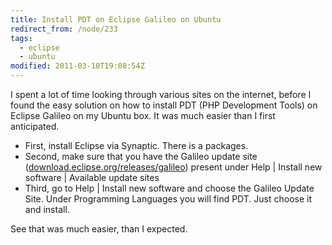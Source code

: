 ```yaml
---
title: Install PDT on Eclipse Galileo on Ubuntu
redirect_from: /node/233
tags:
  - eclipse
  - ubuntu
modified: 2011-03-10T19:08:54Z
---
```


I spent a lot of time looking through various sites on the internet, before I found the easy solution on how to install PDT (PHP Development Tools) on Eclipse Galileo on my Ubuntu box. It was much easier than I first anticipated.

- First, install Eclipse via Synaptic. There is a packages.
- Second, make sure that you have the Galileo update site ([download.eclipse.org/releases/galileo](http://download.eclipse.org/releases/galileo)) present under Help | Install new software | Available update sites
- Third, go to Help | Install new software and choose the Galileo Update Site. Under Programming Languages you will find PDT. Just choose it and install.

See that was much easier, than I expected.
